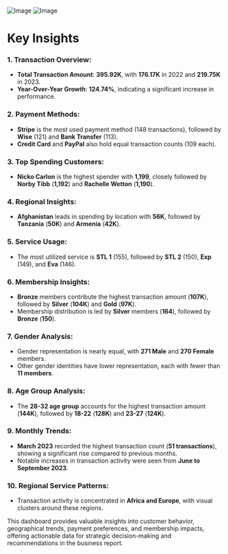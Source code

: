 ![Image](https://github.com/user-attachments/assets/0650fc74-5e72-46c4-a27d-d404a1a2c02c)
![Image](https://github.com/user-attachments/assets/ee1ae731-556e-4ba2-954c-6ec7ac0193c8)

#               Key Insights             #

### 1. Transaction Overview:
   - **Total Transaction Amount**: **395.92K**, with **176.17K** in 2022 and **219.75K** in 2023.
   - **Year-Over-Year Growth**: **124.74%**, indicating a significant increase in performance.

### 2. Payment Methods:
   - **Stripe** is the most used payment method (148 transactions), followed by **Wise** (121) and **Bank Transfer** (113).
   - **Credit Card** and **PayPal** also hold equal transaction counts (109 each).

### 3. Top Spending Customers:
   - **Nicko Carlon** is the highest spender with **1,199**, closely followed by **Norby Tibb** (**1,192**) and **Rachelle Wetton** (**1,190**).

### 4. Regional Insights:
   - **Afghanistan** leads in spending by location with **56K**, followed by **Tanzania** (**50K**) and **Armenia** (**42K**).

### 5. Service Usage:
   - The most utilized service is **STL 1** (155), followed by **STL 2** (150), **Exp** (149), and **Eva** (146).

### 6. Membership Insights:
   - **Bronze** members contribute the highest transaction amount (**107K**), followed by **Silver** (**104K**) and **Gold** (**97K**).
   - Membership distribution is led by **Silver** members (**164**), followed by **Bronze** (**150**).

### 7. Gender Analysis:
   - Gender representation is nearly equal, with **271 Male** and **270 Female** members.
   - Other gender identities have lower representation, each with fewer than **11 members**.

### 8. Age Group Analysis:
   - The **28-32 age group** accounts for the highest transaction amount (**144K**), followed by **18-22** (**128K**) and **23-27** (**124K**).

### 9. Monthly Trends:
   - **March 2023** recorded the highest transaction count (**51 transactions**), showing a significant rise compared to previous months.
   - Notable increases in transaction activity were seen from **June to September 2023**.

### 10. Regional Service Patterns:
   - Transaction activity is concentrated in **Africa and Europe**, with visual clusters around these regions.

This dashboard provides valuable insights into customer behavior, geographical trends, payment preferences, and membership impacts, offering actionable data for strategic decision-making and recommendations in the business report.

